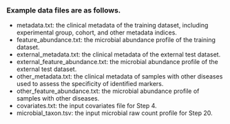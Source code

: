 ### Example data files are as follows.
- metadata.txt: the clinical metadata of the training dataset, including experimental group, cohort, and other metadata indices.  
- feature_abundance.txt: the microbial abundance profile of the training dataset.  
- external_metadata.txt: the clinical metadata of the external test dataset.  
- external_feature_abundance.txt: the microbial abundance profile of the external test dataset.  
- other_metadata.txt: the clinical metadata of samples with other diseases used to assess the specificity of identified markers.  
- other_feature_abundance.txt: the microbial abundance profile of samples with other diseases.
- covariates.txt: the input covariates file for Step 4.
- microbial_taxon.tsv: the input microbial raw count profile for Step 20.


